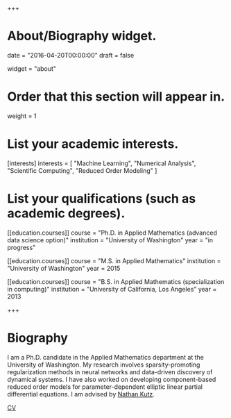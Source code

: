 +++
# About/Biography widget.

date = "2016-04-20T00:00:00"
draft = false

widget = "about"

# Order that this section will appear in.
weight = 1

# List your academic interests.
[interests]
  interests = [
    "Machine Learning",
    "Numerical Analysis",
    "Scientific Computing",
    "Reduced Order Modeling"
  ]

# List your qualifications (such as academic degrees).
[[education.courses]]
  course = "Ph.D. in Applied Mathematics (advanced data science option)"
  institution = "University of Washington"
  year = "in progress"

[[education.courses]]
  course = "M.S. in Applied Mathematics"
  institution = "University of Washington"
  year = 2015

[[education.courses]]
  course = "B.S. in Applied Mathematics (specialization in computing)"
  institution = "University of California, Los Angeles"
  year = 2013
 
+++

# Biography

I am a Ph.D. candidate in the Applied Mathematics department at the University of Washington. My research involves sparsity-promoting regularization methods in neural networks and data-driven discovery of dynamical systems. I have also worked on developing component-based reduced order models for parameter-dependent elliptic linear partial differential equations. I am advised by [Nathan Kutz](http://faculty.washington.edu/kutz/).

[CV](cv/bdesilvacv.pdf)
